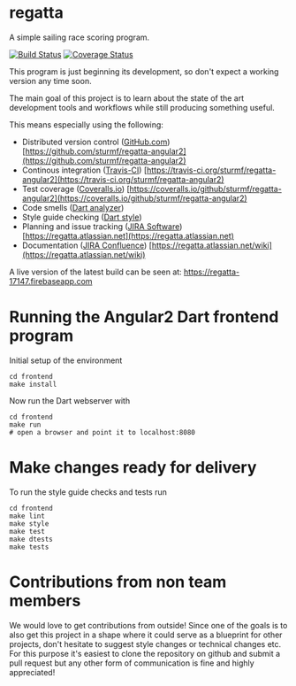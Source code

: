 regatta
===============

A simple sailing race scoring program.

[![Build Status](https://travis-ci.org/sturmf/regatta-angular2.svg?branch=master)](https://travis-ci.org/sturmf/regatta-angular2)
[![Coverage Status](https://coveralls.io/repos/sturmf/regatta-angular2/badge.svg?branch=master&service=github)](https://coveralls.io/github/sturmf/regatta-angular2?branch=master)

This program is just beginning its development, so don't expect a working version any time soon.

The main goal of this project is to learn about the state of the art development tools and workflows while still producing something useful.

This means especially using the following:

* Distributed version control ([GitHub.com](https://github.com)) [https://github.com/sturmf/regatta-angular2](https://github.com/sturmf/regatta-angular2)
* Continous integration ([Travis-CI](https://travis-ci.org)) [https://travis-ci.org/sturmf/regatta-angular2](https://travis-ci.org/sturmf/regatta-angular2)
* Test coverage ([Coveralls.io](https://coveralls.io)) [https://coveralls.io/github/sturmf/regatta-angular2](https://coveralls.io/github/sturmf/regatta-angular2)
* Code smells ([Dart analyzer](https://pub.dartlang.org/packages/analyzer))
* Style guide checking ([Dart style](https://pub.dartlang.org/packages/dart_style))
* Planning and issue tracking ([JIRA Software](https://www.atlassian.com/software/jira)) [https://regatta.atlassian.net](https://regatta.atlassian.net)
* Documentation ([JIRA Confluence](https://www.atlassian.com/software/confluence)) [https://regatta.atlassian.net/wiki](https://regatta.atlassian.net/wiki)


A live version of the latest build can be seen at: https://regatta-17147.firebaseapp.com

# Running the Angular2 Dart frontend program

Initial setup of the environment

    cd frontend
    make install

Now run the Dart webserver with

    cd frontend
    make run
    # open a browser and point it to localhost:8080


# Make changes ready for delivery

To run the style guide checks and tests run

    cd frontend
    make lint
    make style
    make test
    make dtests
    make tests


# Contributions from non team members

We would love to get contributions from outside! Since one of the goals is to also get this project in a shape where it could serve as a blueprint for other projects,
don't hesitate to suggest style changes or technical changes etc.
For this purpose it's easiest to clone the repository on github and submit a pull request but any other form of communication is fine and highly appreciated!


